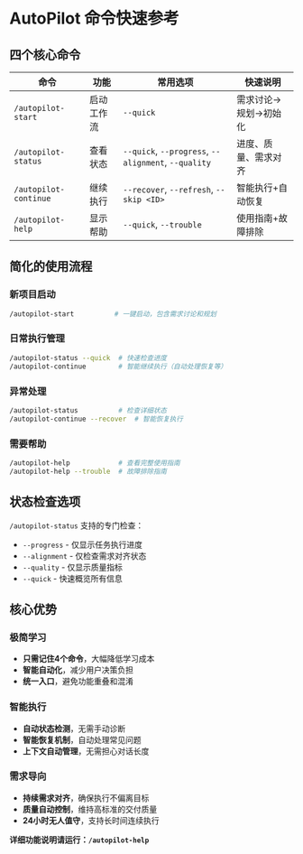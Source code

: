 # AutoPilot 命令快速参考

## 四个核心命令

| 命令 | 功能 | 常用选项 | 快速说明 |
|------|------|----------|----------|
| `/autopilot-start` | 启动工作流 | `--quick` | 需求讨论→规划→初始化 |
| `/autopilot-status` | 查看状态 | `--quick`, `--progress`, `--alignment`, `--quality` | 进度、质量、需求对齐 |
| `/autopilot-continue` | 继续执行 | `--recover`, `--refresh`, `--skip <ID>` | 智能执行+自动恢复 |
| `/autopilot-help` | 显示帮助 | `--quick`, `--trouble` | 使用指南+故障排除 |

## 简化的使用流程

### 新项目启动
```bash
/autopilot-start          # 一键启动，包含需求讨论和规划
```

### 日常执行管理
```bash
/autopilot-status --quick  # 快速检查进度
/autopilot-continue        # 智能继续执行（自动处理恢复等）
```

### 异常处理
```bash
/autopilot-status          # 检查详细状态
/autopilot-continue --recover  # 智能恢复执行
```

### 需要帮助
```bash
/autopilot-help            # 查看完整使用指南
/autopilot-help --trouble  # 故障排除指南
```

## 状态检查选项

`/autopilot-status` 支持的专门检查：
- `--progress` - 仅显示任务执行进度
- `--alignment` - 仅检查需求对齐状态
- `--quality` - 仅显示质量指标
- `--quick` - 快速概览所有信息

## 核心优势

### 极简学习
- **只需记住4个命令**，大幅降低学习成本
- **智能自动化**，减少用户决策负担
- **统一入口**，避免功能重叠和混淆

### 智能执行
- **自动状态检测**，无需手动诊断
- **智能恢复机制**，自动处理常见问题
- **上下文自动管理**，无需担心对话长度

### 需求导向
- **持续需求对齐**，确保执行不偏离目标
- **质量自动控制**，维持高标准的交付质量
- **24小时无人值守**，支持长时间连续执行

**详细功能说明请运行：`/autopilot-help`**